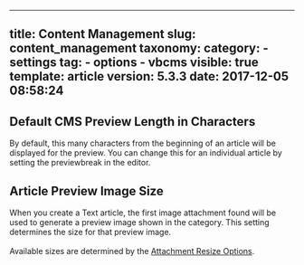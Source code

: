 
---
title: Content Management
slug: content_management
taxonomy:
    category:
        - settings
    tag:
        - options
        - vbcms
visible: true
template: article
version: 5.3.3
date: 2017-12-05 08:58:24
---

## Default CMS Preview Length in Characters
By default, this many characters from the beginning of an article will be displayed for the preview. You can change this for an individual article by setting the previewbreak in the editor.

## Article Preview Image Size
When you create a Text article, the first image attachment found will be used to generate a preview image shown in the category. This setting determines the size for that preview image.<br /><br />Available sizes are determined by the <a href="admincp/options.php?do=options&amp;dogroup=attachment#attachresizes">Attachment Resize Options</a>.



